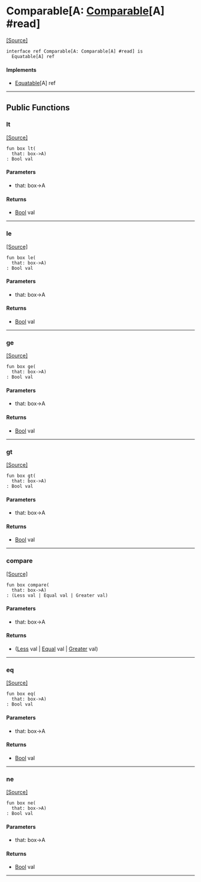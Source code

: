 # Comparable\[A: [Comparable](builtin-Comparable.md)\[A\] #read\]
<span class="source-link">[[Source]](src/builtin/compare.md#L-0-22)</span>
```pony
interface ref Comparable[A: Comparable[A] #read] is
  Equatable[A] ref
```

#### Implements

* [Equatable](builtin-Equatable.md)\[A\] ref

---

## Public Functions

### lt
<span class="source-link">[[Source]](src/builtin/compare.md#L-0-23)</span>


```pony
fun box lt(
  that: box->A)
: Bool val
```
#### Parameters

*   that: box->A

#### Returns

* [Bool](builtin-Bool.md) val

---

### le
<span class="source-link">[[Source]](src/builtin/compare.md#L-0-24)</span>


```pony
fun box le(
  that: box->A)
: Bool val
```
#### Parameters

*   that: box->A

#### Returns

* [Bool](builtin-Bool.md) val

---

### ge
<span class="source-link">[[Source]](src/builtin/compare.md#L-0-25)</span>


```pony
fun box ge(
  that: box->A)
: Bool val
```
#### Parameters

*   that: box->A

#### Returns

* [Bool](builtin-Bool.md) val

---

### gt
<span class="source-link">[[Source]](src/builtin/compare.md#L-0-26)</span>


```pony
fun box gt(
  that: box->A)
: Bool val
```
#### Parameters

*   that: box->A

#### Returns

* [Bool](builtin-Bool.md) val

---

### compare
<span class="source-link">[[Source]](src/builtin/compare.md#L-0-28)</span>


```pony
fun box compare(
  that: box->A)
: (Less val | Equal val | Greater val)
```
#### Parameters

*   that: box->A

#### Returns

* ([Less](builtin-Less.md) val | [Equal](builtin-Equal.md) val | [Greater](builtin-Greater.md) val)

---

### eq
<span class="source-link">[[Source]](src/builtin/compare.md#L-0-19)</span>


```pony
fun box eq(
  that: box->A)
: Bool val
```
#### Parameters

*   that: box->A

#### Returns

* [Bool](builtin-Bool.md) val

---

### ne
<span class="source-link">[[Source]](src/builtin/compare.md#L-0-20)</span>


```pony
fun box ne(
  that: box->A)
: Bool val
```
#### Parameters

*   that: box->A

#### Returns

* [Bool](builtin-Bool.md) val

---

